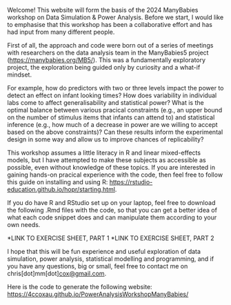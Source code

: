 Welcome! This website will form the basis of the 2024 ManyBabies workshop on Data Simulation & Power Analysis. Before we start, I would like to emphasise that this workshop has been a collaborative effort and has had input from many different people. 

First of all, the approach and code were born out of a series of meetings with researchers on the data analysis team in the ManyBabies5 project (https://manybabies.org/MB5/). This was a fundamentally exploratory project, the exploration being guided only by curiosity and a what-if mindset.

For example, how do predictors with two or three levels impact the power to detect an effect on infant looking times? How does variability in individual labs come to affect generalisability and statistical power? What is the optimal balance between various pracical constraints (e.g., an upper bound on the number of stimulus items that infants can attend to) and statistical inference (e.g., how much of a decrease in power are we willing to accept based on the above constraints)? Can these results inform the experimental design in some way and allow us to improve chances of replicability?

This workshop assumes a little literacy in R and linear mixed-effects models, but I have attempted to make these subjects as accessible as possible, even without knowledge of these topics. If you are interested in gaining hands-on pracical experience with the code, then feel free to follow this guide on installing and using R: https://rstudio-education.github.io/hopr/starting.html.

If you do have R and RStudio set up on your laptop, feel free to download the following .Rmd files with the code, so that you can get a better idea of what each code snippet does and can manipulate them according to your own needs.

*LINK TO EXERCISE SHEET, PART 1
*LINK TO EXERCISE SHEET, PART 2

I hope that this will be fun experience and useful exploration of data simulation, power analysis, statistical modelling and programming, and if you have any questions, big or small, feel free to contact me on chris[dot]mm[dot]cox@gmail.com.

Here is the code to generate the following website:
https://4ccoxau.github.io/PowerAnalysisWorkshopManyBabies/